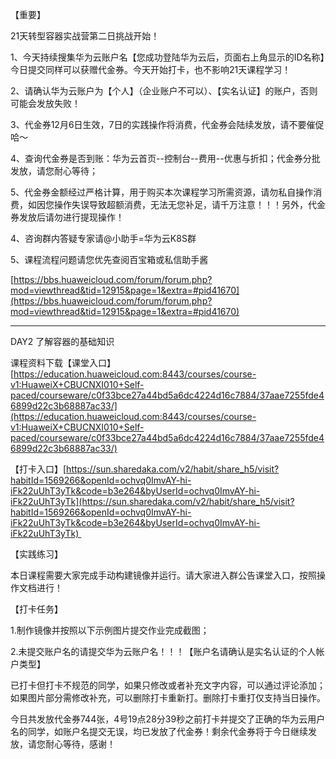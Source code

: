 【重要】

21天转型容器实战营第二日挑战开始！

1、今天持续搜集华为云账户名【您成功登陆华为云后，页面右上角显示的ID名称】今日提交同样可以获赠代金券。今天开始打卡，也不影响21天课程学习！

2、请确认华为云账户为【个人】（企业账户不可以）、【实名认证】的账户，否则可能会发放失败！

3、代金券12月6日生效，7日的实践操作将消费，代金券会陆续发放，请不要催促哈～

4、查询代金券是否到账：华为云首页--控制台--费用--优惠与折扣；代金券分批发放，请您耐心等待；

5、代金券金额经过严格计算，用于购买本次课程学习所需资源，请勿私自操作消费，如因您操作失误导致超额消费，无法无您补足，请千万注意！！！另外，代金券发放后请勿进行提现操作！

4、咨询群内答疑专家请@小助手=华为云K8S群

5、课程流程问题请您优先查阅百宝箱或私信助手酱

[https://bbs.huaweicloud.com/forum/forum.php?mod=viewthread&tid=12915&page=1&extra=#pid41670](https://bbs.huaweicloud.com/forum/forum.php?mod=viewthread&tid=12915&page=1&extra=#pid41670)

----------------------------

DAY2 了解容器的基础知识

课程资料下载【课堂入口】[https://education.huaweicloud.com:8443/courses/course-v1:HuaweiX+CBUCNXI010+Self-paced/courseware/c0f33bce27a44bd5a6dc4224d16c7884/37aae7255fde46899d22c3b68887ac33/](https://education.huaweicloud.com:8443/courses/course-v1:HuaweiX+CBUCNXI010+Self-paced/courseware/c0f33bce27a44bd5a6dc4224d16c7884/37aae7255fde46899d22c3b68887ac33/)

【打卡入口】[https://sun.sharedaka.com/v2/habit/share_h5/visit?habitId=1569266&openId=ochvq0ImvAY-hi-iFk22uUhT3yTk&code=b3e264&byUserId=ochvq0ImvAY-hi-iFk22uUhT3yTk](https://sun.sharedaka.com/v2/habit/share_h5/visit?habitId=1569266&openId=ochvq0ImvAY-hi-iFk22uUhT3yTk&code=b3e264&byUserId=ochvq0ImvAY-hi-iFk22uUhT3yTk) 

【实践练习】

本日课程需要大家完成手动构建镜像并运行。请大家进入群公告课堂入口，按照操作文档进行！

【打卡任务】

1.制作镜像并按照以下示例图片提交作业完成截图；

2.未提交账户名的请提交华为云账户名！！！【账户名请确认是实名认证的个人帐户类型】

已打卡但打卡不规范的同学，如果只修改或者补充文字内容，可以通过评论添加；如果图片部分需修改补充，可以删除打卡重新打。删除打卡重打仅支持当日操作。

今日共发放代金券744张，4号19点28分39秒之前打卡并提交了正确的华为云用户名的同学，如账户名提交无误，均已发放了代金券！剩余代金券将于今日继续发放，请您耐心等待，感谢！
